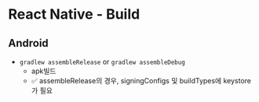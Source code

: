 # React Native - Build

## Android

- `gradlew assembleRelease` or `gradlew assembleDebug`
  - apk빌드
  - ✅ assembleRelease의 경우, signingConfigs 및 buildTypes에 keystore가 필요
